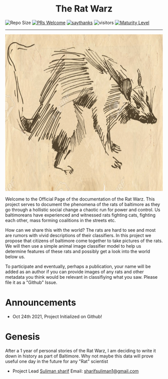 <h1 id="title" align='center'>The Rat Warz</h2>

![Repo Size](https://img.shields.io/github/repo-size/Sulstice/The-Rat-Warz)
[![PRs Welcome](https://img.shields.io/badge/Add-Images-brightgreen.svg?style=flat-square)](http://makeapullrequest.com)
 [![saythanks](https://img.shields.io/badge/Baltimore-<3-ff69b4.svg)]()
![visitors](https://visitor-badge.laobi.icu/badge?page_id=Sulstice.the_rat_wars)
[![Maturity Level](https://img.shields.io/badge/Maturity%20Level-ML--1-orange)](https://img.shields.io/badge/Maturity%20Level-ML--1-orange)

<hr>

<p align="center">
  <img width="1000" height="500" src="utilities/images/main_rat_1.png">
</p>

Welcome to the Official Page of the documentation of the Rat Warz. This project serves to document the phenomena of the 
rats of baltimore as they go through a hollistic social change a chaotic run for power and control. Us baltimoreans have
experienced and witnessed rats fighting cats, fighting each other, mass forming coalitions in the streets etc. 

How can we share this with the world? The rats are hard to see and most are rumors with vivid descriptions of their classifiers. 
In this project we propose that citizens of baltimore come together to take pictures of the rats. We will then use 
a simple animal image classifier model to help us determine features of these rats and possibly get a look into the world
below us. 

To participate and eventually, perhaps a publication, your name will be added as an author if you can provide images of 
any rats and other metadata you think would be relevant in classifiying what you saw. Please file it as a "Github" Issue. 

Announcements
=============

- Oct 24th 2021, Project Initialized on Github!

Genesis
=======

After a 1 year of personal stories of the Rat Warz, I am deciding to write it down in history as part of Baltimore. Why 
not maybe this data will prove useful one day in the future for any "Rat" scientist

- Project Lead [Suliman sharif](http://sulstice.github.io/) Email: sharifsuliman1@gmail.com
